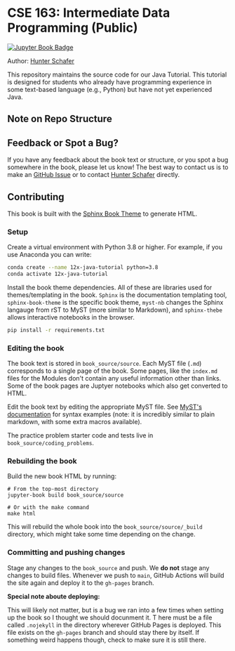 # CSE 163: Intermediate Data Programming (Public)

[![Jupyter Book Badge](https://jupyterbook.org/badge.svg)](https://cse12x.github.io/java-tutorial/)

Author: [Hunter Schafer](https://homes.cs.washington.edu/~hschafer/)

This repository maintains the source code for our Java Tutorial. This tutorial is designed for students who already have programming experience
in some text-based language (e.g., Python) but have not yet experienced Java.

## Note on Repo Structure

## Feedback or Spot a Bug?

If you have any feedback about the book text or structure, or you spot a bug somewhere in the book, please let us know! The best way to contact us
is to make an [GitHub Issue](https://github.com/cse12x/java-tutorial/issues) or to contact [Hunter Schafer](https://homes.cs.washington.edu/~hschafer/) directly.

## Contributing

This book is built with the [Sphinx Book Theme](https://sphinx-book-theme.readthedocs.io/en/latest/index.html) to generate HTML.

### Setup

Create a virtual environment with Python 3.8 or higher. For example, if you use Anaconda you can write:

```bash
conda create --name 12x-java-tutorial python=3.8
conda activate 12x-java-tutorial
```

Install the book theme dependencies. All of these are libraries used for themes/templating in the book. `Sphinx` is the documentation templating tool, `sphinx-book-theme` is the specific book theme, `myst-nb` changes the Sphinx langauge from rST to MyST (more similar to Markdown), and `sphinx-thebe` allows interactive notebooks in the browser.

```bash
pip install -r requirements.txt
```

### Editing the book

The book text is stored in `book_source/source`. Each MyST file (`.md`) corresponds to a single page of the book. Some pages, like the `index.md` files for the Modules don't contain any useful information other than links. Some of the book pages are Juptyer notebooks which also get converted to HTML.

Edit the book text by editing the appropriate MyST file. See [MyST's documentation](https://myst-parser.readthedocs.io/en/latest/) for syntax examples (note: it is incredibly similar to plain markdown, with some extra macros available).

The practice problem starter code and tests live in `book_source/coding_problems`.

### Rebuilding the book

Build the new book HTML by running:

```
# From the top-most directory
jupyter-book build book_source/source

# Or with the make command
make html
```

This will rebuild the whole book into the `book_source/source/_build` directory, which might take some time depending on the change.

### Committing and pushing changes

Stage any changes to the `book_source` and push. We **do not** stage any changes to build files. Whenever we push to `main`,
GitHub Actions will build the site again and deploy it to the `gh-pages` branch.

**Special note aboute deploying:**

This will likely not matter, but is a bug we ran into a few times when setting up the book so I thought we should docunment it. T
here must be a file called `.nojekyll` in the directory wherever GitHub Pages is deployed. This file exists on the `gh-pages` branch
and should stay there by itself. If something weird happens though, check to make sure it is still there.
